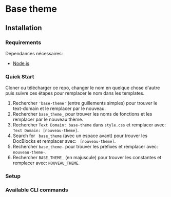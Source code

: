 Base theme
===


Installation
---------------

### Requirements

Dépendances nécessaires:

- [Node.js](https://nodejs.org/)

### Quick Start

Cloner ou télécharger ce repo, changer le nom en quelque chose d'autre puis suivre ces étapes pour remplacer le nom dans les templates.

1. Rechercher `'base-theme'` (entre guillements simples) pour trouver le text-domain et le remplacer par le nouveau.
2. Rechercher `base_theme_` pour trouver les noms de fonctions et les remplacer par le nouveau thème.
3. Rechercher `Text Domain: base-theme` dans `style.css` et remplacer avec: `Text Domain: [nouveau-theme]`.
4. Search for <code>&nbsp;base_theme</code> (avec un espace avant) pour trouver les DocBlocks et remplacer avec: <code>&nbsp;[nouveau-theme]</code>.
5. Rechercher `base_theme-` pour trouver les préfixes et remplacer avec: `nouveau-theme-`.
6. Rechercher `BASE_THEME_` (en majuscule) pour trouver les constantes et remplacer avec: `NOUVEAU_THEME`.


### Setup



### Available CLI commands
